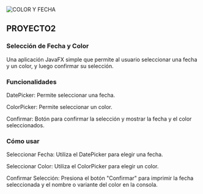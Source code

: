 
![COLOR Y FECHA](https://github.com/RONALD-PIVAQUE/DatePicker-y-ColorPicker/assets/168945387/d2560b60-28df-4c75-bf36-82079db14701)

<h2>PROYECTO2</h2>
<h3>Selección de Fecha y Color</h3>

Una aplicación JavaFX simple que permite al usuario seleccionar una fecha y un color, y luego confirmar su selección.
  
<h3>Funcionalidades</h3>
DatePicker: Permite seleccionar una fecha.

ColorPicker: Permite seleccionar un color.

Confirmar: Botón para confirmar la selección y mostrar la fecha y el color seleccionados.

<h3>Cómo usar</h3>

Seleccionar Fecha: Utiliza el DatePicker para elegir una fecha.

Seleccionar Color: Utiliza el ColorPicker para elegir un color.

Confirmar Selección: Presiona el botón "Confirmar" para imprimir la fecha seleccionada y el nombre o variante del color en la consola.
